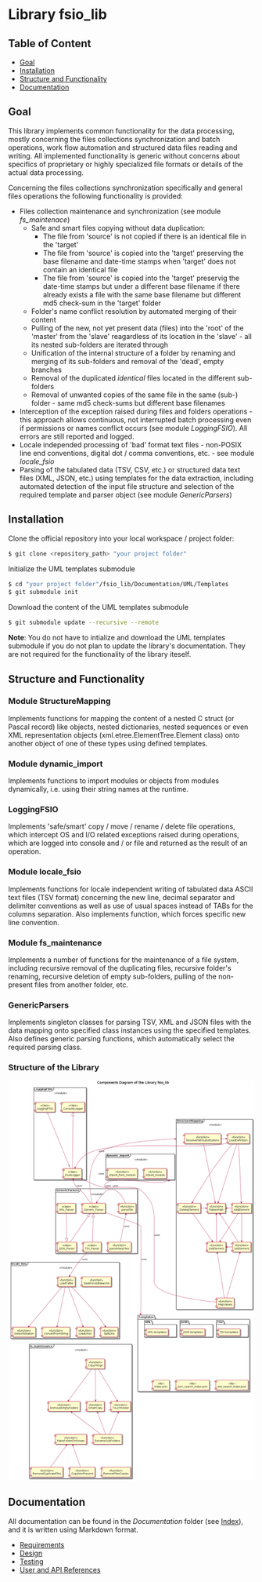# Library fsio_lib

## Table of Content

* [Goal](#Goal)
* [Installation](#Installation)
* [Structure and Functionality](#Structure-and-Functionality)
* [Documentation](#Documentation)

## Goal

This library implements common functionality for the data processing, mostly concerning the files collections synchronization and batch operations, work flow automation and structured data files reading and writing. All implemented functionality is generic without concerns about specifics of proprietary or highly specialized file formats or details of the actual data processing.

Concerning the files collections synchronization specifically and general files operations the following functionality is provided:

* Files collection maintenance and synchronization (see module *fs_maintenace*)
  * Safe and smart files copying without data duplication:
    * The file from 'source' is not copied if there is an identical file in the 'target'
    * The file from 'source' is copied into the 'target' preserving the base filename and date-time stamps when 'target' does not contain an identical file
    * The file from 'source' is copied into the 'target' preservig the date-time stamps but under a different base filename if there already exists a file with the same base filename but different md5 check-sum in the 'target' folder
  * Folder's name conflict resolution by automated merging of their content
  * Pulling of the new, not yet present data (files) into the 'root' of the 'master' from the 'slave' reagardless of its location in the 'slave' - all its nested sub-folders are iterated through
  * Unification of the internal structure of a folder by renaming and merging of its sub-folders and removal of the 'dead', empty branches
  * Removal of the duplicated *identical* files located in the different sub-folders
  * Removal of unwanted copies of the same file in the same (sub-) folder - same md5 check-sums but different base filenames
* Interception of the exception raised during files and folders operations - this approach allows continuous, not interrupted batch processing even if permissions or names conflict occurs (see module *LoggingFSIO*). All errors are still reported and logged.
* Locale independed processing of 'bad' format text files - non-POSIX line end conventions, digital dot / comma conventions, etc. - see module *locale_fsio*
* Parsing of the tabulated data (TSV, CSV, etc.) or structured data text files (XML, JSON, etc.) using templates for the data extraction, including automated detection of the input file structure and selection of the required template and parser object (see module *GenericParsers*)

## Installation

Clone the official repository into your local workspace / project folder:

```bash
$ git clone <repository_path> "your project folder"
```

Initialize the UML templates submodule

```bash
$ cd "your project folder"/fsio_lib/Documentation/UML/Templates
$ git submodule init
```

Download the content of the UML templates submodule

```bash
$ git submodule update --recursive --remote
```

**Note**: You do not have to intialize and download the UML templates submodule if you do not plan to update the library's documentation. They are not required for the functionality of the library iteself. 

## Structure and Functionality

### Module StructureMapping

Implements functions for mapping the content of a nested C struct (or Pascal record) like objects, nested dictionaries, nested sequences or even XML representation objects (xml.etree.ElementTree.Element class) onto another object of one of these types using defined templates.

### Module dynamic_import

Implements functions to import modules or objects from modules dynamically, i.e. using their string names at the runtime.

### LoggingFSIO

Implements 'safe/smart' copy / move / rename / delete file operations, which intercept OS and I/O related exceptions raised during operations, which are logged into console and / or file and returned as the result of an operation.

### Module locale_fsio

Implements functions for locale independent writing of tabulated data ASCII text files (TSV format) concerning the new line, decimal separator and delimiter conventions as well as use of usual spaces instead of TABs for the columns separation. Also implements function, which forces specific new line convention.

### Module fs_maintenance

Implements a number of functions for the maintenance of a file system, including recursive removal of the duplicating files, recursive folder's renaming, recursive deletion of empty sub-folders, pulling of the non-present files from another folder, etc.

### GenericParsers

Implements singleton classes for parsing TSV, XML and JSON files with the data mapping onto specified class instances using the specified templates. Also defines generic parsing functions, which automatically select the required parsing class.

### Structure of the Library

![Library Structure](./Documentation/UML/fsio_lib_components.png)

## Documentation

All documentation can be found in the *Documentation* folder (see [Index](./Documentation/index.md)), and it is written using Markdown format.

* [Requirements](./Documentation/Requirements/index.md)
* [Design](./Documentation/Design/index.md)
* [Testing](./Documentation/Testing/index.md)
* [User and API References](./Documentation/References/index.md)
